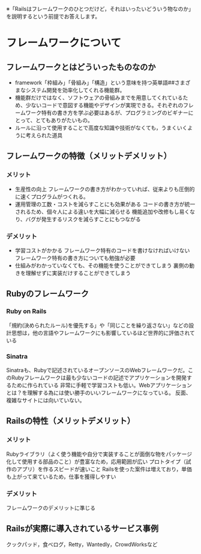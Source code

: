 ※「Railsはフレームワークのひとつだけど，それはいったいどういう物なのか」を説明するという前提でお答えします。

# フレームワークについて
## フレームワークとはどういったものなのか
* framework「枠組み」「骨組み」「構造」という意味を持つ英単語##さまざまなシステム開発を効率化してくれる機能群。
* 機能群だけではなく、ソフトウェアの骨組みまでを用意してくれているため、少ないコードで意図する機能やデザインが実現できる。それぞれのフレームワーク特有の書き方を学ぶ必要はあるが、プログラミングのビギナーにとって、とてもありがたいもの。
* ルールに沿って使用することで高度な知識や技術がなくても，うまくいくように考えられた道具
## フレームワークの特徴（メリットデメリット）
### メリット
* 生産性の向上
フレームワークの書き方がわかっていれば、従来よりも圧倒的に速くプログラムがつくれる。
* 運用管理の工数・コストを減らすことにも効果がある
コードの書き方が統一されるため、個々人による違いを大幅に減らせる
機能追加や改修もし易くなり、バグが発生するリスクを減らすことにもつながる
### デメリット
* 学習コストがかかる
フレームワーク特有のコードを書けなければいけない
フレームワーク特有の書き方についても勉強が必要
* 仕組みがわかっていなくても、その機能を使うことができてしまう
裏側の動きを理解せずに実装だけすることができてしまう
## Rubyのフレームワーク
### Ruby on Rails
「規約(決められたルール)を優先する」や「同じことを繰り返さない」などの設計思想は，他の言語やフレームワークにも影響しているほど世界的に評価されている
### Sinatra
Sinatraも、Rubyで記述されているオープンソースのWebフレームワークだ。このRubyフレームワークは最も少ないコードの記述でアプリケーションを開発するために作られている
非常に手軽で学習コストも低い。Webアプリケーションとは？を理解する為には使い勝手のいいフレームワークになっている。
反面、複雑なサイトには向いていない。
## Railsの特性（メリットデメリット）
### メリット
Rubyライブラリ（よく使う機能や自分で実装することが面倒な物をパッケージ化して使用する部品のこと）が豊富なため，応用範囲が広い
プロトタイプ（試作のアプリ）を作るスピードが速いこと
Railsを使った案件は増えており，単価も上がって来ているため，仕事を獲得しやすい
### デメリット
フレームワークのデメリットに準じる
## Railsが実際に導入されているサービス事例
クックパッド，食べログ，Retty，Wantedly，CrowdWorksなど
